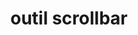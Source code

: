 ---
title: outil scrollbar
href: https://scrollbar.app
publishDate: 2019-10-02 00:00:00
img: /assets/img/stock-4.jpg
img_alt: scrollbar
description: |
  scrollbar
---
